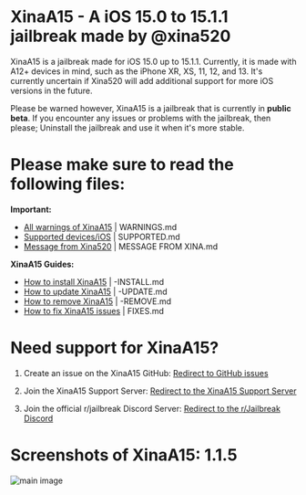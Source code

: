 # XinaA15 - A iOS 15.0 to 15.1.1 jailbreak made by @xina520
XinaA15 is a jailbreak made for iOS 15.0 up to 15.1.1. Currently, it is made with A12+ devices in mind, such as the iPhone XR, XS, 11, 12, and 13.
It's currently uncertain if Xina520 will add additional support for more iOS versions in the future.

Please be warned however, XinaA15 is a jailbreak that is currently in **public beta**. If you encounter any issues or problems with the jailbreak, then please; Uninstall the jailbreak and use it when it's more stable.

# Please make sure to read the following files:
**Important:**
- [All warnings of XinaA15](https://github.com/NotDarkn/XinaA15/blob/main/WARNINGS.md) | WARNINGS.md
- [Supported devices/iOS](https://github.com/NotDarkn/XinaA15/blob/main/SUPPORTED.md) | SUPPORTED.md
- [Message from Xina520](https://github.com/NotDarkn/XinaA15/blob/main/MESSAGE%20FROM%20XINA.md) | MESSAGE FROM XINA.md

**XinaA15 Guides:**
- [How to install XinaA15](https://github.com/NotDarkn/XinaA15/blob/main/-INSTALL.md) | -INSTALL.md
- [How to update XinaA15](https://github.com/NotDarkn/XinaA15/blob/main/-UPDATE.md) | -UPDATE.md
- [How to remove XinaA15](https://github.com/NotDarkn/XinaA15/blob/main/-REMOVE.md) | -REMOVE.md
- [How to fix XinaA15 issues](https://github.com/NotDarkn/XinaA15/blob/main/FIXES.md) | FIXES.md

# Need support for XinaA15?
1. Create an issue on the XinaA15 GitHub:
[Redirect to GitHub issues](https://github.com/jacksight/xina520_official_jailbreak/issues)

2. Join the XinaA15 Support Server:
[Redirect to the XinaA15 Support Server](https://discord.gg/G36MhwWAd3)

3. Join the official r/jailbreak Discord Server:
[Redirect to the r/Jailbreak Discord](https://discord.gg/jb)

# Screenshots of XinaA15: 1.1.5
![main image](https://user-images.githubusercontent.com/73033672/210475537-3a273746-3f0d-46ef-a8ac-a6f4fe200062.PNG)
